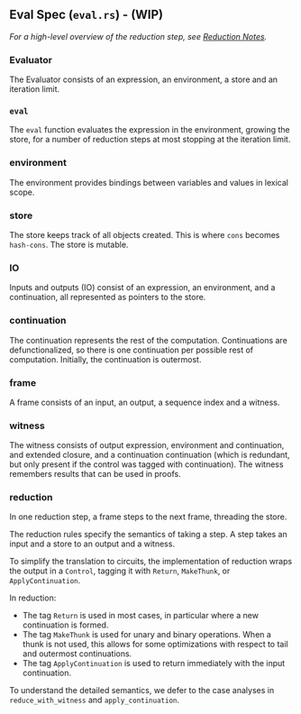 Eval Spec (`eval.rs`) - (WIP)
---------------------

_For a high-level overview of the reduction step, see [Reduction Notes](reduction-notes.md)._

### Evaluator
The Evaluator consists of an expression, an environment, a store and an iteration limit.

### `eval`
The `eval` function evaluates the expression in the environment, growing the store, for a number of reduction steps at most stopping at the iteration limit.

### environment
The environment provides bindings between variables and values in lexical scope.

### store
The store keeps track of all objects created. This is where `cons` becomes `hash-cons`.
The store is mutable.

### IO
Inputs and outputs (IO) consist of an expression, an environment, and a continuation, all represented as pointers to the store.

### continuation
The continuation represents the rest of the computation.
Continuations are defunctionalized, so there is one continuation per possible rest of computation.
Initially, the continuation is outermost.

### frame
A frame consists of an input, an output, a sequence index and a witness.

### witness
The witness consists of output expression, environment and continuation, and extended closure, and a continuation continuation (which is redundant, but only present if the control was tagged with continuation).
The witness remembers results that can be used in proofs.

### reduction
In one reduction step, a frame steps to the next frame, threading the store.

The reduction rules specify the semantics of taking a step.
A step takes an input and a store to an output and a witness.

To simplify the translation to circuits, the implementation of reduction wraps the output in a `Control`, tagging it with `Return`, `MakeThunk`, or `ApplyContinuation`.

In reduction:
- The tag `Return` is used in most cases, in particular where a new continuation is formed.
- The tag `MakeThunk` is used for unary and binary operations. When a thunk is not used, this allows for some optimizations with respect to tail and outermost continuations.
- The tag `ApplyContinuation` is used to return immediately with the input continuation.

To understand the detailed semantics, we defer to the case analyses in `reduce_with_witness` and `apply_continuation`.
